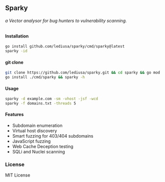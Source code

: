 ## Sparky

###### a Vector analysor for bug hunters to vulnerability scanning.
     
#### Installation
```bash
go install github.com/lediusa/sparky/cmd/sparky@latest
sparky -id
```
#### git clone
```bash
git clone https://github.com/lediusa/sparky.git && cd sparky && go mod tidy
go install ./cmd/sparky && sparky -h
```
     
#### Usage
```bash
sparky -d example.com -sm -vhost -jsf -wcd
sparky -f domains.txt -threads 5
```

#### Features

- Subdomain enumeration
- Virtual host discovery
- Smart fuzzing for 403/404 subdomains
- JavaScript fuzzing
- Web Cache Deception testing
- SQLi and Nuclei scanning
     
### License
MIT License
